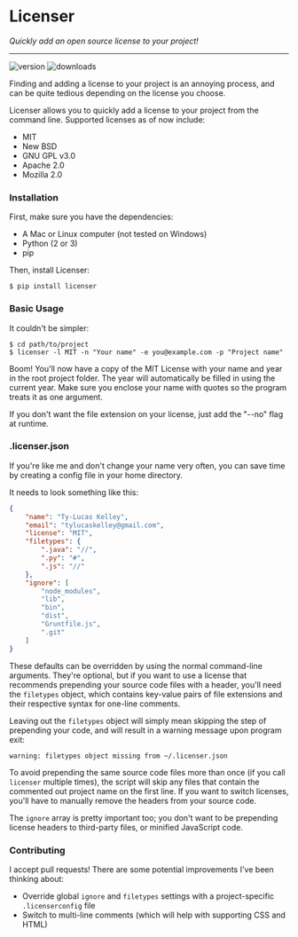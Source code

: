 # Licenser

*Quickly add an open source license to your project!*

---

![version](https://pypip.in/version/licenser/badge.svg)
![downloads](https://pypip.in/download/licenser/badge.svg)

Finding and adding a license to your project is an annoying process,
and can be quite tedious depending on the license you choose.

Licenser allows you to quickly add a license to your project from
the command line. Supported licenses as of now include:

* MIT
* New BSD
* GNU GPL v3.0
* Apache 2.0
* Mozilla 2.0

### Installation

First, make sure you have the dependencies:

* A Mac or Linux computer (not tested on Windows)
* Python (2 or 3)
* pip

Then, install Licenser:

    $ pip install licenser

### Basic Usage

It couldn't be simpler:

    $ cd path/to/project
    $ licenser -l MIT -n "Your name" -e you@example.com -p "Project name"

Boom! You'll now have a copy of the MIT License with your name and year in the root project folder.
The year will automatically be filled in using the current year. Make sure you enclose your name
with quotes so the program treats it as one argument.

If you don't want the file extension on your license, just add the "--no" flag at runtime.

### .licenser.json

If you're like me and don't change your name very often, you can save time by creating
a config file in your home directory.

It needs to look something like this:

```json
{
    "name": "Ty-Lucas Kelley",
    "email": "tylucaskelley@gmail.com",
    "license": "MIT",
    "filetypes": {
        ".java": "//",
        ".py": "#",
        ".js": "//"
    },
    "ignore": [
        "node_modules",
        "lib",
        "bin",
        "dist",
        "Gruntfile.js",
        ".git"
    ]
}
```

These defaults can be overridden by using the normal command-line arguments. They're optional,
but if you want to use a license that recommends prepending your source code files with a header,
you'll need the `filetypes` object, which contains key-value pairs of file extensions and their
respective syntax for one-line comments.

Leaving out the `filetypes` object will simply mean skipping the step of prepending your code,
and will result in a warning message upon program exit:

    warning: filetypes object missing from ~/.licenser.json

To avoid prepending the same source code files more than once (if you call `licenser` multiple times),
the script will skip any files that contain the commented out project name on the first line. If you
want to switch licenses, you'll have to manually remove the headers from your source code.

The `ignore` array is pretty important too; you don't want to be prepending license headers to
third-party files, or minified JavaScript code.

### Contributing

I accept pull requests! There are some potential improvements I've been thinking about:

* Override global `ignore` and `filetypes` settings with a project-specific `.licenserconfig` file
* Switch to multi-line comments (which will help with supporting CSS and HTML)
